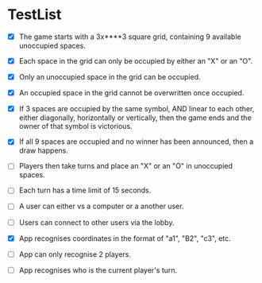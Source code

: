 # TestList

- [x] The game starts with a 3x****3 square grid, containing 9 available unoccupied spaces.
- [x] Each space in the grid can only be occupied by either an "X" or an "O".
- [x] Only an unoccupied space in the grid can be occupied.
- [x] An occupied space in the grid cannot be overwritten once occupied.
- [x] If 3 spaces are occupied by the same symbol, AND linear to each other, either diagonally, horizontally or vertically, then the game ends and the owner of that symbol is victorious.
- [x] If all 9 spaces are occupied and no winner has been announced, then a draw happens.
- [ ] Players then take turns and place an "X" or an "O" in unoccupied spaces.
- [ ] Each turn has a time limit of 15 seconds.
- [ ] A user can either vs a computer or a another user.
- [ ] Users can connect to other users via the lobby.

- [x] App recognises coordinates in the format of "a1", "B2", "c3", etc.
- [ ] App can only recognise 2 players.
- [ ] App recognises who is the current player's turn.